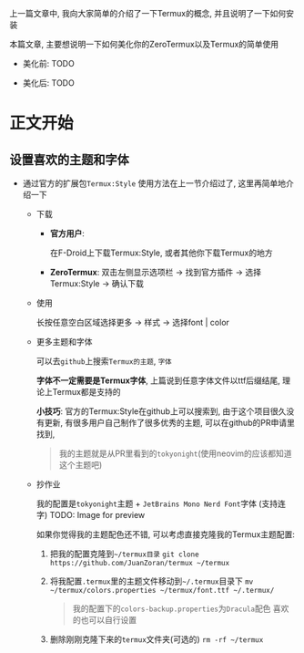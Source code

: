 上一篇文章中, 我向大家简单的介绍了一下Termux的概念, 并且说明了一下如何安装

本篇文章, 主要想说明一下如何美化你的ZeroTermux以及Termux的简单使用

- 美化前:
	TODO

- 美化后: 
	TODO 

# 正文开始

## 设置喜欢的主题和字体
- 通过官方的扩展包`Termux:Style`
	使用方法在上一节介绍过了, 这里再简单地介绍一下
	- 下载
		- **官方用户**:
	 
			在F-Droid上下载Termux:Style, 或者其他你下载Termux的地方
	  
		- **ZeroTermux**:
			 双击左侧显示选项栏 -> 找到官方插件 -> 选择Termux:Style -> 确认下载

	- 使用
 
		长按任意空白区域选择更多 -> 样式 -> 选择font | color
  
	- 更多主题和字体
 
		可以去`github`上搜索`Termux的主题`, `字体`
  
		**字体不一定需要是Termux字体**, 上篇说到任意字体文件以ttf后缀结尾, 理论上Termux都是支持的
  
	 	**小技巧**: 官方的Termux:Style在github上可以搜索到, 由于这个项目很久没有更新, 有很多用户自己制作了很多优秀的主题, 可以在github的PR申请里找到, 

	   > 我的主题就是从PR里看到的`tokyonight`(使用neovim的应该都知道这个主题吧)
   
	- 抄作业

		我的配置是`tokyonight`主题 + `JetBrains Mono Nerd Font`字体 (支持连字)
			TODO: Image for preview
   
		 如果你觉得我的主题配色还不错, 可以考虑直接克隆我的Termux主题配置:
		1. 把我的配置克隆到`~/termux目录`
			 `git clone https://github.com/JuanZoran/termux ~/termux`
	
		2. 将我配置`.termux`里的主题文件移动到`~/.termux`目录下
			  `mv ~/termux/colors.properties ~/termux/font.ttf ~/.termux/`
			 > 我的配置下的`colors-backup.properties`为`Dracula`配色
			 喜欢的也可以自行设置
		3. 删除刚刚克隆下来的`termux`文件夹(可选的)
			  `rm -rf ~/termux`